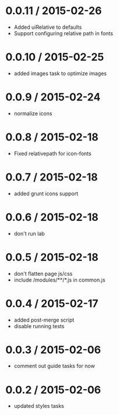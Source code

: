 
0.0.11 / 2015-02-26
==================

  * Added uiRelative to defaults
  * Support configuring relative path in fonts

0.0.10 / 2015-02-25
==================

  * added images task to optimize images


0.0.9 / 2015-02-24
==================

  * normalize icons


0.0.8 / 2015-02-18
==================

  * Fixed relativepath for icon-fonts


0.0.7 / 2015-02-18
==================

  * added grunt icons support


0.0.6 / 2015-02-18
==================

  * don't run lab


0.0.5 / 2015-02-18
==================

  * don't flatten page js/css
  * include /modules/**/*.js in common.js


0.0.4 / 2015-02-17
==================

  * added post-merge script
  * disable running tests

0.0.3 / 2015-02-06
==================

  * comment out guide tasks for now


0.0.2 / 2015-02-06
==================

  * updated styles tasks

